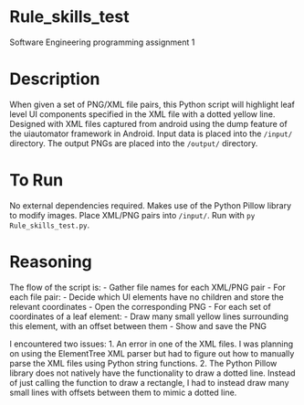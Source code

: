 # Rule_skills_test
Software Engineering programming assignment 1

# Description

When given a set of PNG/XML file pairs, this Python script will highlight leaf level UI components specified in the XML file with a dotted yellow line. Designed with XML files captured from android using the dump feature of the uiautomator framework in Android. Input data is placed into the `/input/` directory. The output PNGs are placed into the `/output/` directory. 

# To Run

No external dependencies required. Makes use of the Python Pillow library to modify images. Place XML/PNG pairs into `/input/`. Run with `py Rule_skills_test.py`. 

# Reasoning

The flow of the script is:
    - Gather file names for each XML/PNG pair
    - For each file pair:
        - Decide which UI elements have no children and store the relevant coordinates
        - Open the corresponding PNG
        - For each set of coordinates of a leaf element:
            - Draw many small yellow lines surrounding this element, with an offset between them
        - Show and save the PNG

I encountered two issues:
    1. An error in one of the XML files. I was planning on using the ElementTree XML parser but had to figure out how to manually parse the XML files using Python string functions.
    2. The Python Pillow library does not natively have the functionality to draw a dotted line. Instead of just calling the function to draw a rectangle, I had to instead draw many small lines with offsets between them to mimic a dotted line.